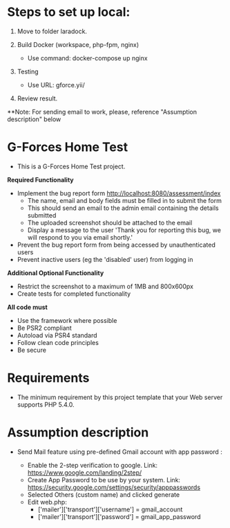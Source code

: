 # Steps to set up local:

1. Move to folder laradock.

2. Build Docker (workspace, php-fpm, nginx)
    * Use command: docker-compose up nginx
    
3. Testing
    * Use URL: gforce.yii/
    
4. Review result.

**Note: For sending email to work, please, reference "Assumption description" below

# G-Forces Home Test
* This is a G-Forces Home Test project.

**Required Functionality**

* Implement the bug report form [http://localhost:8080/assessment/index](/assessment/index)
  * The name, email and body fields must be filled in to submit the form
  * This should send an email to the admin email containing the details submitted
  * The uploaded screenshot should be attached to the email 
  * Display a message to the user 'Thank you for reporting this bug, we will respond to you via email shortly.'
* Prevent the bug report form from being accessed by unauthenticated users 
* Prevent inactive users (eg the 'disabled' user) from logging in

**Additional Optional Functionality**

* Restrict the screenshot to a maximum of 1MB and 800x600px
* Create tests for completed functionality

**All code must**
 
* Use the framework where possible
* Be PSR2 compliant 
* Autoload via PSR4 standard
* Follow clean code principles
* Be secure 

# Requirements
* The minimum requirement by this project template that your Web server supports PHP 5.4.0.

# Assumption description
* Send Mail feature using pre-defined Gmail account with app password :

    * Enable the 2-step verification to google. Link: https://www.google.com/landing/2step/
    * Create App Password to be use by your system. Link: https://security.google.com/settings/security/apppasswords
    * Selected Others (custom name) and clicked generate
    * Edit web.php:
        * ['mailer']['transport']['username'] = gmail_account
        * ['mailer']['transport']['password'] = gmail_app_password

